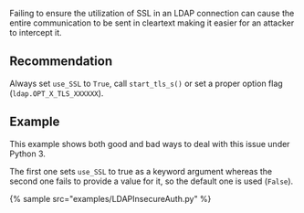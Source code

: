 Failing to ensure the utilization of SSL in an LDAP connection can cause the entire communication to be sent in cleartext making it easier for an attacker to intercept it.


## Recommendation
Always set `use_SSL` to `True`, call `start_tls_s()` or set a proper option flag (`ldap.OPT_X_TLS_XXXXXX`).


## Example
This example shows both good and bad ways to deal with this issue under Python 3.

The first one sets `use_SSL` to true as a keyword argument whereas the second one fails to provide a value for it, so the default one is used (`False`).

{% sample src="examples/LDAPInsecureAuth.py" %}
